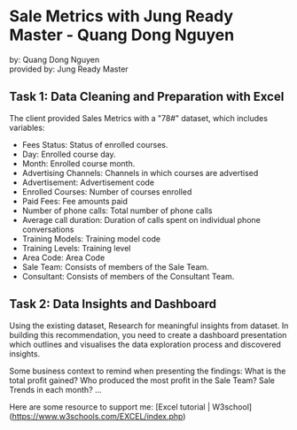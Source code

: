 # Sale Metrics with Jung Ready Master - Quang Dong Nguyen  
by: Quang Dong Nguyen  
provided by: Jung Ready Master  

## Task 1: Data Cleaning and Preparation with Excel  

The client provided Sales Metrics with a "78#" dataset, which includes variables:
- Fees Status: Status of enrolled courses.
- Day: Enrolled course day.
- Month: Enrolled course month.
- Advertising Channels: Channels in which courses are advertised
- Advertisement: Advertisement code
- Enrolled Courses: Number of courses enrolled
- Paid Fees: Fee amounts paid 
- Number of phone calls: Total number of phone calls 
- Average call duration: Duration of calls spent on individual phone conversations
- Training Models: Training model code
- Training Levels: Training level 
- Area Code: Area Code 
- Sale Team: Consists of members of the Sale Team.
- Consultant: Consists of members of the Consultant Team.


## Task 2: Data Insights and Dashboard  

Using the existing dataset, Research for meaningful insights from dataset. In building this recommendation, you need to create a dashboard presentation which outlines and visualises the data exploration process and discovered insights.

Some business context to remind when presenting the findings:
What is the total profit gained?
Who produced the most profit in the Sale Team?
Sale Trends in each month?
...

Here are some resource to support me:
[Excel tutorial | W3school] (https://www.w3schools.com/EXCEL/index.php)
